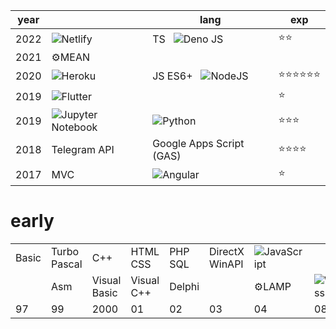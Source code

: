 year|| lang| exp|
|------ |------ |------ |------ |
| 2022 | ![Netlify](https://img.shields.io/badge/netlify-%23000000.svg?style=plastic&logo=netlify&logoColor=#00C7B7) | TS &nbsp; ![Deno JS](https://img.shields.io/badge/deno%20js-000000?style=plastic&logo=deno&logoColor=white) | ⭐⭐
| 2021 | ⚙️MEAN | | 
| 2020 | ![Heroku](https://img.shields.io/badge/heroku-%23430098.svg?style=plastic&logo=heroku&logoColor=white)| JS ES6+ &nbsp; ![NodeJS](https://img.shields.io/badge/node.js-6DA55F?style=plastic&logo=node.js&logoColor=white) | ⭐⭐⭐⭐⭐⭐
| 2019 | ![Flutter](https://img.shields.io/badge/Flutter-%2302569B.svg?style=plastic&logo=Flutter&logoColor=white) | |⭐ 
| 2019 | ![Jupyter Notebook](https://img.shields.io/badge/jupyter-%23FA0F00.svg?style=plastic&logo=jupyter&logoColor=white) | ![Python](https://img.shields.io/badge/python-3670A0?style=plastic&logo=python&logoColor=ffdd54) | ⭐⭐⭐
| 2018 | Telegram API | Google Apps Script (GAS) | ⭐⭐⭐⭐
| 2017 | MVC | ![Angular](https://img.shields.io/badge/angular-%23DD0031.svg?style=plastic&logo=angular&logoColor=white) |⭐ 

# early
||||||||||
| ------ | ------ | ------ | ------ | ------ | ------ | ------ |  ------ | ------ | 
| Basic | Turbo Pascal | C++ | HTML CSS | PHP SQL | DirectX WinAPI | ![JavaScript](https://img.shields.io/badge/javascript-%23323330.svg?style=plastic&logo=javascript&logoColor=%23F7DF1E) | | ![jQuery](https://img.shields.io/badge/jquery-%230769AD.svg?style=plastic&logo=jquery&logoColor=white) | 
||Asm | Visual Basic | Visual C++ | Delphi |  | ⚙️LAMP | ![WordPress](https://img.shields.io/badge/WordPress-%23117AC9.svg?style=plastic&logo=WordPress&logoColor=white) | jQuery UI |
| 97 | 99 | 2000 |01 |02 |03 |04 | 08 | 10 |
